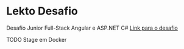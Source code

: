# Lekto Desafio
Desafio Junior Full-Stack Angular e ASP.NET C#
[Link para o desafio](https://docs.google.com/document/d/1Eo-xn1aCBv1wf7DYHBh8kv5JXx20hRIKheu1a4h4Zcw/edit)

TODO Stage em Docker
